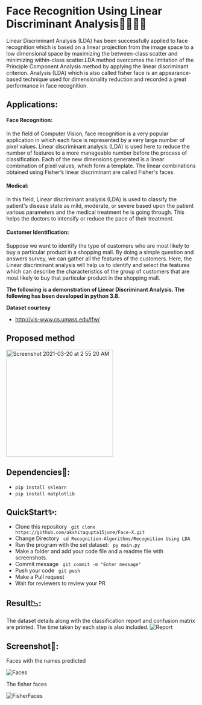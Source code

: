 # Face Recognition Using Linear Discriminant Analysis👨‍💻👨‍💻
Linear Discriminant Analysis (LDA) has been successfully applied to face recognition which is based on a linear projection from the image space to a low dimensional space by maximizing the between-class scatter and minimizing within-class scatter.LDA method overcomes the limitation of the Principle Component Analysis method by applying the linear discriminant criterion. Analysis (LDA) which is also called fisher face is an appearance-based technique used for dimensionality reduction and recorded a great performance in face recognition.

## Applications:

#### Face Recognition:
 In the field of Computer Vision, face recognition is a very popular application in which each face is represented by a very large number of pixel values. Linear discriminant analysis (LDA) is used here to reduce the number of features to a more manageable number before the process of classification. Each of the new dimensions generated is a linear combination of pixel values, which form a template. The linear combinations obtained using Fisher’s linear discriminant are called Fisher's faces.
#### Medical: 
In this field, Linear discriminant analysis (LDA) is used to classify the patient's disease state as mild, moderate, or severe based upon the patient various parameters and the medical treatment he is going through. This helps the doctors to intensify or reduce the pace of their treatment.
#### Customer Identification: 
Suppose we want to identify the type of customers who are most likely to buy a particular product in a shopping mall. By doing a simple question and answers survey, we can gather all the features of the customers. Here, the Linear discriminant analysis will help us to identify and select the features which can describe the characteristics of the group of customers that are most likely to buy that particular product in the shopping mall.

**The following is a demonstration of Linear Discriminant Analysis. The following has been developed in python 3.8.**

**Dataset courtesy**
- http://vis-www.cs.umass.edu/lfw/
## Proposed method
<img width="283" alt="Screenshot 2021-03-20 at 2 55 20 AM" src="https://user-images.githubusercontent.com/78999467/111843334-155ccd80-8929-11eb-8552-d935aad99e2c.png">

## Dependencies📝:
- ```pip install sklearn```
- ```pip install matplotlib```

## QuickStart✨:
- Clone this repository
` git clone https://github.com/akshitagupta15june/Face-X.git`
- Change Directory
` cd Recognition-Algorithms/Recognition Using LDA`
- Run the program with the set dataset:
``` py main.py```
- Make a folder and add your code file and a readme file with screenshots.
- Commit message
` git commit -m "Enter message"`
- Push your code
` git push`
- Make a Pull request
- Wait for reviewers to review your PR

## Result📉:
The dataset details along with the classification report and confusion matrix are printed.
The time taken by each step is also included.
![Report](https://user-images.githubusercontent.com/78999467/111842279-4a682080-8927-11eb-9b02-0d86000ae03d.png)



## Screenshot📸:
Faces with the names predicted

![Faces](https://user-images.githubusercontent.com/78999467/111842230-315f6f80-8927-11eb-8d09-8c85762d551c.png)


The fisher faces 

![FisherFaces](https://user-images.githubusercontent.com/78999467/111842163-1e4c9f80-8927-11eb-90c9-6a9e2792fa3a.png)
